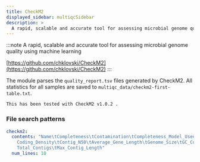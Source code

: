 ```yaml
---
title: CheckM2
displayed_sidebar: multiqcSidebar
description: >
  A rapid, scalable and accurate tool for assessing microbial genome quality using machine learning
---
```


<!--
~~~~~ DO NOT EDIT ~~~~~
This file is autogenerated from the MultiQC module python docstring.
Do not edit the markdown, it will be overwritten.

File path for the source of this content: multiqc/modules/checkm2/checkm2.py
~~~~~~~~~~~~~~~~~~~~~~~
-->

:::note
A rapid, scalable and accurate tool for assessing microbial genome quality using machine learning

[https://github.com/chklovski/CheckM2](https://github.com/chklovski/CheckM2)
:::

The module parses the `quality_report.tsv` files generated by CheckM2.
All statistics for all samples are saved to `multiqc_data/checkm2-first-table.txt`.

    This has been tested with CheckM2 v1.0.2 .

### File search patterns

```yaml
checkm2:
  contents: "Name\tCompleteness\tContamination\tCompleteness_Model_Used\tTranslation_Table_Used\t\
    Coding_Density\tContig_N50\tAverage_Gene_Length\tGenome_Size\tGC_Content\tTotal_Coding_Sequences\t\
    Total_Contigs\tMax_Contig_Length"
  num_lines: 10
```
